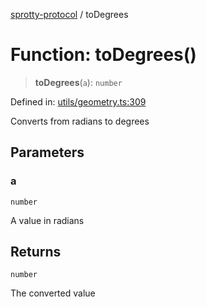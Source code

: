 
[sprotty-protocol](../globals) / toDegrees

# Function: toDegrees()

> **toDegrees**(`a`): `number`

Defined in: [utils/geometry.ts:309](https://github.com/eclipse-sprotty/sprotty/blob/f9b2433481cc27a1ac0c92d525a92039ae7f6c76/packages/sprotty-protocol/src/utils/geometry.ts#L309)

Converts from radians to degrees

## Parameters

### a

`number`

A value in radians

## Returns

`number`

The converted value
